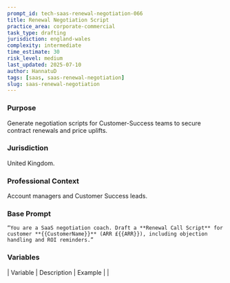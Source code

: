 ```yaml
---
prompt_id: tech-saas-renewal-negotiation-066
title: Renewal Negotiation Script
practice_area: corporate-commercial
task_type: drafting
jurisdiction: england-wales
complexity: intermediate
time_estimate: 30
risk_level: medium
last_updated: 2025-07-10
author: HannatuD
tags: [saas, saas-renewal-negotiation]
slug: saas-renewal-negotiation
---
```


### Purpose  
Generate negotiation scripts for Customer-Success teams to secure contract renewals and price uplifts.

### Jurisdiction  
United Kingdom.

### Professional Context  
Account managers and Customer Success leads.

### Base Prompt  
```text
“You are a SaaS negotiation coach. Draft a **Renewal Call Script** for customer **{{CustomerName}}** (ARR £{{ARR}}), including objection handling and ROI reminders.”
```

### Variables  
| Variable | Description | Example |
|
